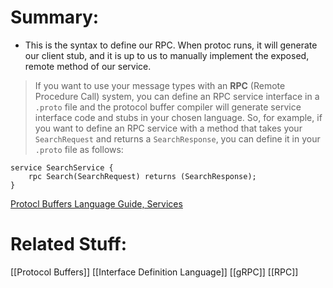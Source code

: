 # Summary:
- This is the syntax to define our RPC. When protoc runs, it will generate our client stub, and it is up to us to manually implement the exposed, remote method of our service.

> If you want to use your message types with an **RPC** (Remote Procedure Call) system, you can define an RPC service interface in a `.proto` file and the protocol buffer compiler will generate service interface code and stubs in your chosen language. So, for example, if you want to define an RPC service with a method that takes your `SearchRequest` and returns a `SearchResponse`, you can define it in your `.proto` file as follows:

```
service SearchService {  
	rpc Search(SearchRequest) returns (SearchResponse);
}
```

[Protocl Buffers Language Guide, Services](https://developers.google.com/protocol-buffers/docs/proto3#services)

# Related Stuff:
[[Protocol Buffers]]
[[Interface Definition Language]]
[[gRPC]]
[[RPC]]